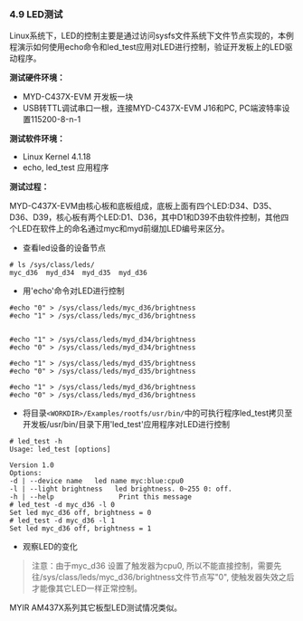 ### 4.9 LED测试

Linux系统下，LED的控制主要是通过访问sysfs文件系统下文件节点实现的，本例程演示如何使用echo命令和led\_test应用对LED进行控制，验证开发板上的LED驱动程序。

**测试硬件环境：**

* MYD-C437X-EVM 开发板一块  
* USB转TTL调试串口一根，连接MYD-C437X-EVM J16和PC, PC端波特率设置115200-8-n-1

**测试软件环境：**

* Linux Kernel 4.1.18   
* echo, led\_test 应用程序  

**测试过程：**

MYD-C437X-EVM由核心板和底板组成，底板上面有四个LED:D34、D35、D36、D39，核心板有两个LED:D1、D36，其中D1和D39不由软件控制，其他四个LED在软件上的命名通过myc和myd前缀加LED编号来区分。

* 查看led设备的设备节点  

```
# ls /sys/class/leds/
myc_d36  myd_d34  myd_d35  myd_d36
```

* 用'echo'命令对LED进行控制  

```
#echo "0" > /sys/class/leds/myc_d36/brightness
#echo "1" > /sys/class/leds/myc_d36/brightness


#echo "1" > /sys/class/leds/myd_d34/brightness
#echo "0" > /sys/class/leds/myd_d34/brightness

#echo "1" > /sys/class/leds/myd_d35/brightness
#echo "0" > /sys/class/leds/myd_d35/brightness

#echo "1" > /sys/class/leds/myd_d36/brightness
#echo "0" > /sys/class/leds/myd_d36/brightness
```

* 将目录`<WORKDIR>/Examples/rootfs/usr/bin/`中的可执行程序led\_test拷贝至开发板/usr/bin/目录下用'led\_test'应用程序对LED进行控制   

```
# led_test -h
Usage: led_test [options]

Version 1.0
Options:
-d | --device name   led name myc:blue:cpu0
-l | --light brightness   led brightness. 0~255 0: off.
-h | --help                Print this message
# led_test -d myc_d36 -l 0
Set led myc_d36 off, brightness = 0
# led_test -d myc_d36 -l 1
Set led myc_d36 off, brightness = 1
```

* 观察LED的变化  

> 注意：由于myc\_d36 设置了触发器为cpu0, 所以不能直接控制，需要先往/sys/class/leds/myc\_d36/brightness文件节点写"0", 使触发器失效之后才能像其它LED一样正常控制。

MYIR AM437X系列其它板型LED测试情况类似。

